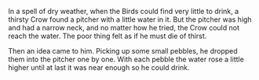 In a spell of dry weather, when the Birds could find very little
to drink, a thirsty Crow found a pitcher with a little water in
it. But the pitcher was high and had a narrow neck, and no matter
how he tried, the Crow could not reach the water. The poor thing
felt as if he must die of thirst.

Then an idea came to him. Picking up some small pebbles, he
dropped them into the pitcher one by one. With each pebble the
water rose a little higher until at last it was near enough so he
could drink.
